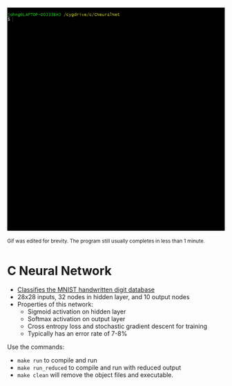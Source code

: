 ![Demo](https://github.com/jagprog5/CNeuralNet/blob/master/_demo.gif)

<sup>Gif was edited for brevity. The program still usually completes in less than 1 minute.</sup>

# C Neural Network

* [Classifies the MNIST handwritten digit database](http://yann.lecun.com/exdb/mnist/)
* 28x28 inputs, 32 nodes in hidden layer, and 10 output nodes
* Properties of this network:
  * Sigmoid activation on hidden layer
  * Softmax activation on output layer
  * Cross entropy loss and stochastic gradient descent for training
  * Typically has an error rate of 7-8%

Use the commands:
* `make run` to compile and run
* `make run_reduced` to compile and run with reduced output
* `make clean` will remove the object files and executable.
